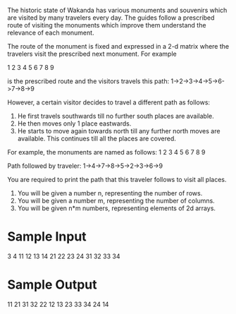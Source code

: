The historic state of Wakanda has various monuments and souvenirs which are visited by many travelers every day. The guides follow a prescribed route of visiting the monuments which improve them understand the relevance of each monument. 

The route of the monument is fixed and expressed in a 2-d matrix where the travelers visit the prescribed next monument. For example

1  2  3
4  5  6
7  8  9

is the prescribed route and the visitors travels this path: 1->2->3->4->5->6->7->8->9

However, a certain visitor decides to travel a different path as follows: 
1. He first travels southwards till no further south places are available.
2. He then moves only 1 place eastwards.
3. He starts to move again towards north till any further north moves are available. 
This continues till all the places are covered. 

For example, the monuments are named as follows:
1  2  3
4  5  6
7  8  9

Path followed by traveler: 1->4->7->8->5->2->3->6->9

You are required to print the path that this traveler follows to visit all places.


1. You will be given a number n, representing the number of rows.
2. You will be given a number m, representing the number of columns.
3. You will be given n*m numbers, representing elements of 2d arrays.

# Sample Input
3
4
11
12
13
14
21
22
23
24
31
32
33
34

# Sample Output
11
21
31
32
22
12
13
23
33
34
24
14